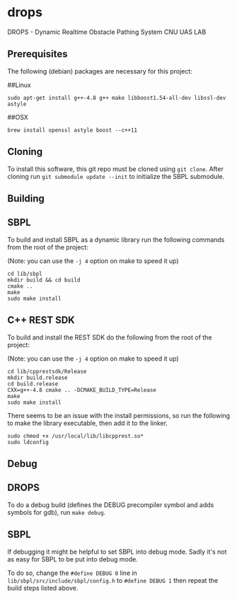 # drops
DROPS - Dynamic Realtime Obstacle Pathing System
CNU UAS LAB

Prerequisites
-------------

The following (debian) packages are necessary for this project:

##Linux

```
sudo apt-get install g++-4.8 g++ make libboost1.54-all-dev libssl-dev astyle
```

##OSX

```
brew install openssl astyle boost --c++11
```

Cloning
-------

To install this software, this git repo must be cloned using `git clone`. After cloning run `git submodule update --init` to initialize the SBPL submodule.

Building
--------

## SBPL

To build and install SBPL as a dynamic library run the following commands from the root of the project:

(Note: you can use the `-j 4` option on make to speed it up)

```
cd lib/sbpl
mkdir build && cd build
cmake ..
make
sudo make install
```

## C++ REST SDK

To build and install the REST SDK do the following from the root of the project:

(Note: you can use the `-j 4` option on make to speed it up)

```
cd lib/cpprestsdk/Release
mkdir build.release
cd build.release
CXX=g++-4.8 cmake .. -DCMAKE_BUILD_TYPE=Release
make
sudo make install
```

There seems to be an issue with the install permissions, so run the following to make the library executable, then add it to the linker.

```
sudo chmod +x /usr/local/lib/libcpprest.so*
sudo ldconfig
```

Debug
-----

## DROPS
To do a debug build (defines the DEBUG precompiler symbol and adds symbols for gdb), run `make debug`.

## SBPL

If debugging it might be helpful to set SBPL into debug mode. Sadly it's not as easy for SBPL to be put into debug mode.

To do so, change the `#define DEBUG 0` line in `lib/sbpl/src/include/sbpl/config.h` to `#define DEBUG 1` then repeat the build steps listed above.
